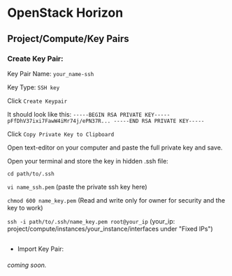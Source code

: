 # OpenStack Horizon
## Project/Compute/Key Pairs
### Create Key Pair:

Key Pair Name: `your_name-ssh`

Key Type: `SSH key`

Click `Create Keypair`

It should look like this: `-----BEGIN RSA PRIVATE KEY----- pFfDhV37ixi7FawW4iMr74j/ePN37R... -----END RSA PRIVATE KEY-----`

Click `Copy Private Key to Clipboard`

Open text-editor on your computer and paste the full private key and save. 

Open your terminal and store the key in hidden .ssh file:

`cd path/to/.ssh`

`vi name_ssh.pem` (paste the private ssh key here)

`chmod 600 name_key.pem` (Read and write only for owner for security and the key to work)

`ssh -i path/to/.ssh/name_key.pem root@your_ip` (your_ip: project/compute/instances/your_instance/interfaces under "Fixed IPs")

##

- Import Key Pair:

###### coming soon.
